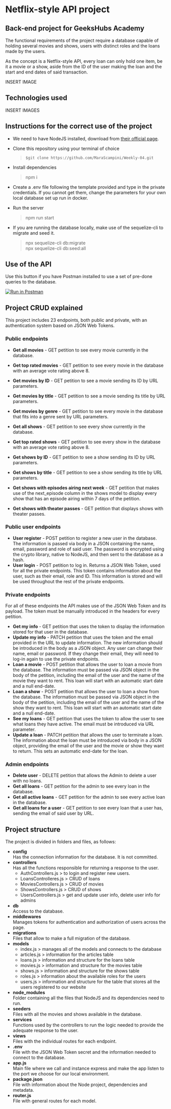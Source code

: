 # Netflix-style API project

## Back-end project for GeeksHubs Academy

The functional requirements of the project require a database capable of holding several movies and shows, users with distinct roles and the loans made by the users.

As the concept is a Netflix-style API, every loan can only hold one item, be it a movie or a show, aside from the ID of the user making the loan and the start and end dates of said transaction.

INSERT IMAGE

## Technologies used

INSERT IMAGES

## Instructions for the correct use of the project

* We need to have NodeJS installed, download from [their official page](https://nodejs.org/).
  
* Clone this repository using your terminal of choice
  > `$git clone https://github.com/MaraScampini/Weekly-04.git`

* Install dependencies
  > npm i

* Create a .env file following the template provided and type in the private credentials. If you cannot get them, change the parameters for your own local database set up run in docker.
  
* Run the server
  > npm run start  

* If you are running the database locally, make use of the sequelize-cli to migrate and seed it.
  > npx sequelize-cli db:migrate  
  > npx sequelize-cli db:seed:all

## Use of the API

Use this button if you have Postman installed to use a set of pre-done queries to the database.

[![Run in Postman](https://run.pstmn.io/button.svg)](https://app.getpostman.com/run-collection/24034971-35f497e0-614b-4d05-906d-0999e9e4cfdf?action=collection%2Ffork&collection-url=entityId%3D24034971-35f497e0-614b-4d05-906d-0999e9e4cfdf%26entityType%3Dcollection%26workspaceId%3D575fae1e-0ea4-48f2-9118-b9c123e9f1bc)

## Project CRUD explained

This project includes 23 endpoints, both public and private, with an authentication system based on JSON Web Tokens.

### Public endpoints

* **Get all movies** - GET petition to see every movie currently in the database.
* **Get top rated movies** - GET petition to see every movie in the database with an average vote rating above 8.
* **Get movies by ID** - GET petition to see a movie sending its ID by URL parameters.
* **Get movies by title** - GET petition to see a movie sending its title by URL parameters.
* **Get movies by genre** - GET petition to see every movie in the database that fits into a genre sent by URL parameters.


* **Get all shows** - GET petition to see every show currently in the database.
* **Get top rated shows** - GET petition to see every show in the database with an average vote rating above 8.
* **Get shows by ID** - GET petition to see a show sending its ID by URL parameters.
* **Get shows by title** - GET petition to see a show sending its title by URL parameters.
* **Get shows with episodes airing next week** - GET petition that makes use of the next_episode column in the shows model to display every show that has an episode airing within 7 days of the petition.
* **Get shows with theater passes** - GET petition that displays shows with theater passes.

### Public user endpoints

* **User register** - POST petition to register a new user in the database. The information is passed via body in a JSON containing the name, email, password and role of said user. The password is encrypted using the crypto library, native to NodeJS, and then sent to the database as a hash.
* **User login** - POST petition to log in. Returns a JSON Web Token, used for all the private endpoints. This token contains information about the user, such as their email, role and ID. This information is stored and will be used throughout the rest of the private endpoints.

### Private endpoints

For all of these endpoints the API makes use of the JSON Web Token and its payload. The token must be manually introduced in the headers for every petition.

* **Get my info** - GET petition that uses the token to display the information stored for that user in the database.
* **Update my info** - PATCH petition that uses the token and the email provided in the URL to update information. The new information should be introduced in the body as a JSON object. Any user can change their name, email or password. If they change their email, they will need to log-in again to use the private endpoints.
* **Loan a movie** - POST petition that allows the user to loan a movie from the database. The information must be passed via JSON object in the body of the petition, including the email of the user and the name of the movie they want to rent. This loan will start with an automatic start date and a null end-date.
* **Loan a show** - POST petition that allows the user to loan a show from the database. The information must be passed via JSON object in the body of the petition, including the email of the user and the name of the show they want to rent. This loan will start with an automatic start date and a null end-date.
* **See my loans** - GET petition that uses the token to allow the user to see what loans they have active. The email must be introduced via URL parameter.
* **Update a loan** - PATCH petition that allows the user to terminate a loan. The information about the loan must be introduced via body in a JSON object, providing the email of the user and the movie or show they want to return. This sets an automatic end-date for the loan.

### Admin endpoints

* **Delete user** - DELETE petition that allows the Admin to delete a user with no loans.
* **Get all loans** - GET petition for the admin to see every loan in the database.
* **Get all active loans** - GET petition for the admin to see every active loan in the database.
* **Get all loans for a user** - GET petition to see every loan that a user has, sending the email of said user by URL.

## Project structure

The project is divided in folders and files, as follows:

* **config**  
  Has the connection information for the database. It is not committed.
* **controllers**  
  Has all the functions responsible for returning a response to the user.
  * AuthControllers.js > to login and register new users.
  * LoansControlleres.js > CRUD of loans
  * MoviesControllers.js > CRUD of movies
  * ShowsControllers.js > CRUD of shows
  * UsersControllers.js > get and update user info, delete user info for admins
* **db**  
  Access to the database.
* **middlewares**  
  Manages tokens for authentication and authorization of users across the page.
* **migrations**  
  Files that allow to make a full migration of the database.
* **models**
  * index.js > manages all of the models and connects to the database
  * articles.js > information for the articles table
  * loans.js > information and structure for the loans table
  * movies.js > information and structure for the movies table
  * shows.js > information and structure for the shows table
  * roles.js > information about the available roles for the users
  * users.js > information and structure for the table that stores all the users registered to our website
* **node_modules**  
  Folder containing all the files that NodeJS and its dependencies need to run.
* **seeders**  
  Files with all the movies and shows available in the database.
* **services**  
  Functions used by the controllers to run the logic needed to provide the adequate response to the user.
* **views**  
  Files with the individual routes for each endpoint.
* **.env**  
  File with the JSON Web Token secret and the information needed to connect to the database.
* **app.js**  
  Main file where we call and instance express and make the app listen to the port we choose for our local environment.
* **package.json**  
  File with information about the Node project, dependencies and metadata.
* **router.js**  
  File with general routes for each model.